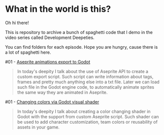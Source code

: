 # What in the world is this?

Oh hi there!

This is repository to archive a bunch of spaghetti code that I demo in the video series called Development Deepeties.

You can find folders for each episode. Hope you are hungry, cause there is a lot of spaghetti here.

#01 - [Aseprite animations export to Godot](https://youtu.be/HvJ5LK4Rvik)

> In today's deepity I talk about the use of Aseprite API to create a custom export script. Such script can write information about tags, frames and pretty much anything else into a txt file. Later we can load such file in the Godot engine code, to automatically animate sprites the same way they are animated in Aseprite.

#01 - [Changing colors via Godot visual shader](https://youtu.be/HUZXE4tE-e0)

> In today's deepity I talk about creating a color changing shader in Godot with the support from custom Aseprite script. Such shader can be used to add character customization, team colors or reusability of assets in your game.